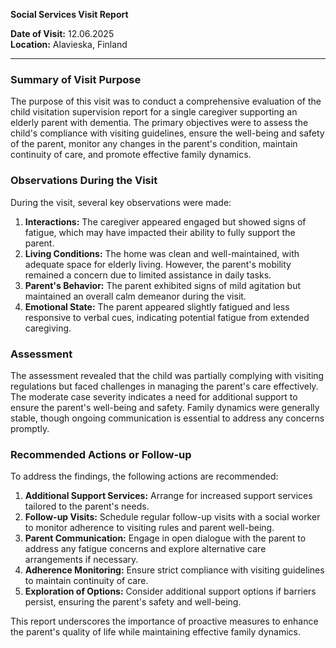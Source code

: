 

**Social Services Visit Report**

**Date of Visit:** 12.06.2025  
**Location:** Alavieska, Finland  

---

### **Summary of Visit Purpose**

The purpose of this visit was to conduct a comprehensive evaluation of the child visitation supervision report for a single caregiver supporting an elderly parent with dementia. The primary objectives were to assess the child's compliance with visiting guidelines, ensure the well-being and safety of the parent, monitor any changes in the parent's condition, maintain continuity of care, and promote effective family dynamics.

### **Observations During the Visit**

During the visit, several key observations were made:

1. **Interactions:** The caregiver appeared engaged but showed signs of fatigue, which may have impacted their ability to fully support the parent.
2. **Living Conditions:** The home was clean and well-maintained, with adequate space for elderly living. However, the parent's mobility remained a concern due to limited assistance in daily tasks.
3. **Parent's Behavior:** The parent exhibited signs of mild agitation but maintained an overall calm demeanor during the visit.
4. **Emotional State:** The parent appeared slightly fatigued and less responsive to verbal cues, indicating potential fatigue from extended caregiving.

### **Assessment**

The assessment revealed that the child was partially complying with visiting regulations but faced challenges in managing the parent's care effectively. The moderate case severity indicates a need for additional support to ensure the parent's well-being and safety. Family dynamics were generally stable, though ongoing communication is essential to address any concerns promptly.

### **Recommended Actions or Follow-up**

To address the findings, the following actions are recommended:

1. **Additional Support Services:** Arrange for increased support services tailored to the parent's needs.
2. **Follow-up Visits:** Schedule regular follow-up visits with a social worker to monitor adherence to visiting rules and parent well-being.
3. **Parent Communication:** Engage in open dialogue with the parent to address any fatigue concerns and explore alternative care arrangements if necessary.
4. **Adherence Monitoring:** Ensure strict compliance with visiting guidelines to maintain continuity of care.
5. **Exploration of Options:** Consider additional support options if barriers persist, ensuring the parent's safety and well-being.

This report underscores the importance of proactive measures to enhance the parent's quality of life while maintaining effective family dynamics.